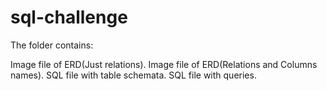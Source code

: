 # sql-challenge

The folder contains:

Image file of ERD(Just relations).
Image file of ERD(Relations and Columns names).
SQL file with table schemata.
SQL file with queries.

